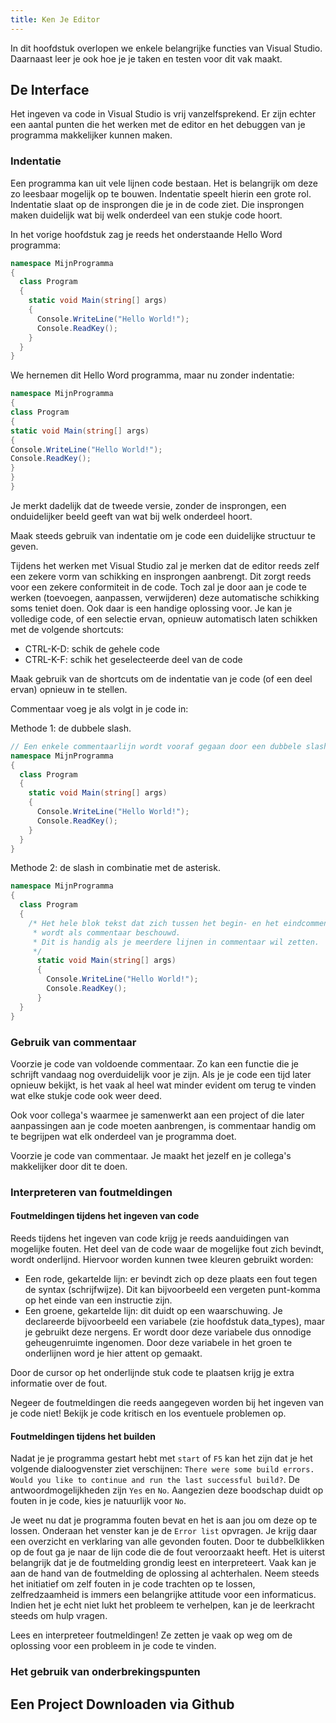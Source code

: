```yaml
---
title: Ken Je Editor
---
```


In dit hoofdstuk overlopen we enkele belangrijke functies van Visual Studio. Daarnaast leer je ook hoe je je taken en testen voor dit vak maakt.

## De Interface

Het ingeven va code in Visual Studio is vrij vanzelfsprekend. Er zijn echter een aantal punten die het werken met de editor en het debuggen van je programma makkelijker kunnen maken.

### Indentatie

Een programma kan uit vele lijnen code bestaan. Het is belangrijk om deze zo leesbaar mogelijk op te bouwen. Indentatie speelt hierin een grote rol. Indentatie slaat op de insprongen die je in de code ziet. Die insprongen maken duidelijk wat bij welk onderdeel van een stukje code hoort.

In het vorige hoofdstuk zag je reeds het onderstaande Hello Word programma:

```csharp
namespace MijnProgramma
{
  class Program
  {
    static void Main(string[] args)
    {
      Console.WriteLine("Hello World!");
      Console.ReadKey();
    }
  }
}
```

We hernemen dit Hello Word programma, maar nu zonder indentatie:

```csharp
namespace MijnProgramma
{
class Program
{
static void Main(string[] args)
{
Console.WriteLine("Hello World!");
Console.ReadKey();
}
}
}
```

Je merkt dadelijk dat de tweede versie, zonder de insprongen, een onduidelijker beeld geeft van wat bij welk onderdeel hoort.

<div class="note protip">
<p>Maak steeds gebruik van indentatie om je code een duidelijke structuur te geven.</p>
</div>

Tijdens het werken met Visual Studio zal je merken dat de editor reeds zelf een zekere vorm van schikking en insprongen aanbrengt. Dit zorgt reeds voor een zekere conformiteit in de code. Toch zal je door aan je code te werken (toevoegen, aanpassen, verwijderen) deze automatische schikking soms teniet doen. Ook daar is een handige oplossing voor. Je kan je volledige code, of een selectie ervan, opnieuw automatisch laten schikken met de volgende shortcuts:

* CTRL-K-D: schik de gehele code
* CTRL-K-F: schik het geselecteerde deel van de code

<div class="note protip">
<p>Maak gebruik van de shortcuts om de indentatie van je code (of een deel ervan) opnieuw in te stellen.</p>
</div>

Commentaar voeg je als volgt in je code in:

Methode 1: de dubbele slash.

```csharp
// Een enkele commentaarlijn wordt vooraf gegaan door een dubbele slash.
namespace MijnProgramma
{
  class Program
  {
    static void Main(string[] args)
    {
      Console.WriteLine("Hello World!");
      Console.ReadKey();
    }
  }
}
```

Methode 2: de slash in combinatie met de asterisk.

```csharp
namespace MijnProgramma
{
  class Program
  {
    /* Het hele blok tekst dat zich tussen het begin- en het eindcommentaarteken bevindt, 
     * wordt als commentaar beschouwd.
     * Dit is handig als je meerdere lijnen in commentaar wil zetten.
     */
      static void Main(string[] args)
      {
        Console.WriteLine("Hello World!");
        Console.ReadKey();
      }
  }
}

```

### Gebruik van commentaar

Voorzie je code van voldoende commentaar. Zo kan een functie die je schrijft vandaag nog overduidelijk voor je zijn. Als je je code een tijd later opnieuw bekijkt, is het vaak al heel wat minder evident om terug te vinden wat elke stukje code ook weer deed.

Ook voor collega's waarmee je samenwerkt aan een project of die later aanpassingen aan je code moeten aanbrengen, is commentaar handig om te begrijpen wat elk onderdeel van je programma doet.

<div class="note protip">
<p>Voorzie je code van commentaar. Je maakt het jezelf en je collega's makkelijker door dit te doen.</p>
</div>

### Interpreteren van foutmeldingen

#### Foutmeldingen tijdens het ingeven van code

Reeds tijdens het ingeven van code krijg je reeds aanduidingen van mogelijke fouten. Het deel van de code waar de mogelijke fout zich bevindt, wordt onderlijnd. Hiervoor worden kunnen twee kleuren gebruikt worden:

* Een rode, gekartelde lijn: er bevindt zich op deze plaats een fout tegen de syntax (schrijfwijze). Dit kan bijvoorbeeld een vergeten punt-komma op het einde van een instructie zijn.
* Een groene, gekartelde lijn: dit duidt op een waarschuwing. Je declareerde bijvoorbeeld een variabele (zie hoofdstuk data_types), maar je gebruikt deze nergens. Er wordt door deze variabele dus onnodige geheugenruimte ingenomen. Door deze variabele in het groen te onderlijnen word je hier attent op gemaakt.

Door de cursor op het onderlijnde stuk code te plaatsen krijg je extra informatie over de fout.

<div class="note protip">
<p>Negeer de foutmeldingen die reeds aangegeven worden bij het ingeven van je code niet! Bekijk je code kritisch en los eventuele problemen op.</p>
</div>

#### Foutmeldingen tijdens het builden

Nadat je je programma gestart hebt met `start` of `F5` kan het zijn dat je het volgende dialoogvenster ziet verschijnen: `There were some build errors. Would you like to continue and run the last successful build?`. De antwoordmogelijkheden zijn `Yes` en `No`. Aangezien deze boodschap duidt op fouten in je code, kies je natuurlijk voor `No`.

Je weet nu dat je programma fouten bevat en het is aan jou om deze op te lossen. Onderaan het venster kan je de `Error list` opvragen. Je krijg daar een overzicht en verklaring van alle gevonden fouten. Door te dubbelklikken op de fout ga je naar de lijn code die de fout veroorzaakt heeft. Het is uiterst belangrijk dat je de foutmelding grondig leest en interpreteert. Vaak kan je aan de hand van de foutmelding de oplossing al achterhalen. Neem steeds het initiatief om zelf fouten in je code trachten op te lossen, zelfredzaamheid is immers een belangrijke attitude voor een informaticus. Indien het je echt niet lukt het probleem te verhelpen, kan je de leerkracht steeds om hulp vragen.

<div class="note protip">
<p>Lees en interpreteer foutmeldingen! Ze zetten je vaak op weg om de oplossing voor een probleem in je code te vinden.</p>
</div>

### Het gebruik van onderbrekingspunten



## Een Project Downloaden via Github
